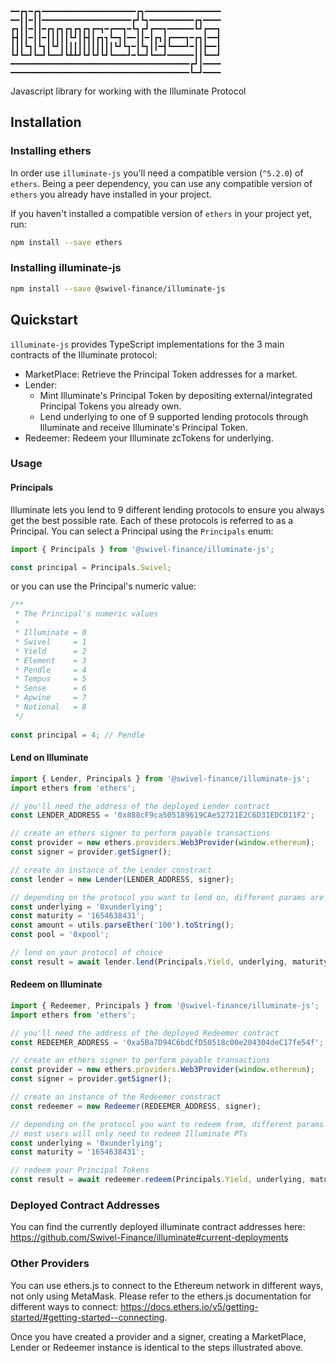 ```
━━┏┓━┏┓━━━━━━━━━━━━━━━━━━━━━┏┓━━━━━━━━━━━━━━━━━
━━┃┃━┃┃━━━━━━━━━━━━━━━━━━━━┏┛┗┓━━━━━━━━━━┏┓━━━━
┏┓┃┃━┃┃━┏┓┏┓┏┓┏┓┏┓┏━┓━┏━━┓━┗┓┏┛┏━━┓━━━━━━┗┛┏━━┓
┣┫┃┃━┃┃━┃┃┃┃┃┗┛┃┣┫┃┏┓┓┗━┓┃━━┃┃━┃┏┓┃┏━━━┓━┏┓┃━━┫
┃┃┃┗┓┃┗┓┃┗┛┃┃┃┃┃┃┃┃┃┃┃┃┗┛┗┓━┃┗┓┃┃━┫┗━━━┛━┃┃┣━━┃
┗┛┗━┛┗━┛┗━━┛┗┻┻┛┗┛┗┛┗┛┗━━━┛━┗━┛┗━━┛━━━━━━┃┃┗━━┛
━━━━━━━━━━━━━━━━━━━━━━━━━━━━━━━━━━━━━━━━┏┛┃━━━━
━━━━━━━━━━━━━━━━━━━━━━━━━━━━━━━━━━━━━━━━┗━┛━━━━
```
Javascript library for working with the Illuminate Protocol

## Installation

### Installing ethers

In order use `illuminate-js` you'll need a compatible version (`^5.2.0`) of `ethers`. Being a peer dependency, you can use any compatible version of `ethers` you already have installed in your project. 

If you haven't installed a compatible version of `ethers` in your project yet, run:

```bash
npm install --save ethers
```

### Installing illuminate-js

```bash
npm install --save @swivel-finance/illuminate-js
```

## Quickstart

`illuminate-js` provides TypeScript implementations for the 3 main contracts of the Illuminate protocol:

- MarketPlace: Retrieve the Principal Token addresses for a market.
- Lender:
  - Mint Illuminate's Principal Token by depositing external/integrated Principal Tokens you already own.
  - Lend underlying to one of 9 supported lending protocols through Illuminate and receive Illuminate's Principal Token.
- Redeemer: Redeem your Illuminate zcTokens for underlying.

### Usage

#### Principals

Illuminate lets you lend to 9 different lending protocols to ensure you always get the best possible rate. Each of these protocols is referred to as a Principal. You can select a Principal using the `Principals` enum:

```typescript
import { Principals } from '@swivel-finance/illuminate-js';

const principal = Principals.Swivel;
```

or you can use the Principal's numeric value:

```typescript
/**
 * The Principal's numeric values
 * 
 * Illuminate = 0
 * Swivel     = 1
 * Yield      = 2
 * Element    = 3
 * Pendle     = 4
 * Tempus     = 5
 * Sense      = 6
 * Apwine     = 7
 * Notional   = 8
 */ 
 
const principal = 4; // Pendle
```

#### Lend on Illuminate

```typescript
import { Lender, Principals } from '@swivel-finance/illuminate-js';
import ethers from 'ethers';

// you'll need the address of the deployed Lender contract
const LENDER_ADDRESS = '0x888cF9ca505189619CAe52721E2C6D31EDCD11F2';

// create an ethers signer to perform payable transactions
const provider = new ethers.providers.Web3Provider(window.ethereum);
const signer = provider.getSigner(); 

// create an instance of the Lender constract
const lender = new Lender(LENDER_ADDRESS, signer);

// depending on the protocol you want to lend on, different params are required
const underlying = '0xunderlying';
const maturity = '1654638431';
const amount = utils.parseEther('100').toString();
const pool = '0xpool';

// lend on your protocol of choice
const result = await lender.lend(Principals.Yield, underlying, maturity, amount, pool);
```

#### Redeem on Illuminate

```typescript
import { Redeemer, Principals } from '@swivel-finance/illuminate-js';
import ethers from 'ethers';

// you'll need the address of the deployed Redeemer contract
const REDEEMER_ADDRESS = '0xa5Ba7D94C6bdCfD50518c00e204304deC17fe54f';

// create an ethers signer to perform payable transactions
const provider = new ethers.providers.Web3Provider(window.ethereum);
const signer = provider.getSigner(); 

// create an instance of the Redeemer constract
const redeemer = new Redeemer(REDEEMER_ADDRESS, signer);

// depending on the protocol you want to redeem from, different params are required
// most users will only need to redeem Illuminate PTs
const underlying = '0xunderlying';
const maturity = '1654638431';

// redeem your Principal Tokens
const result = await redeemer.redeem(Principals.Yield, underlying, maturity);
```

### Deployed Contract Addresses

You can find the currently deployed illuminate contract addresses here: https://github.com/Swivel-Finance/illuminate#current-deployments

### Other Providers

You can use ethers.js to connect to the Ethereum network in different ways, not only using MetaMask. Please refer to the ethers.js documentation for different ways to connect: https://docs.ethers.io/v5/getting-started/#getting-started--connecting.

Once you have created a provider and a signer, creating a MarketPlace, Lender or Redeemer instance is identical to the steps illustrated above.
